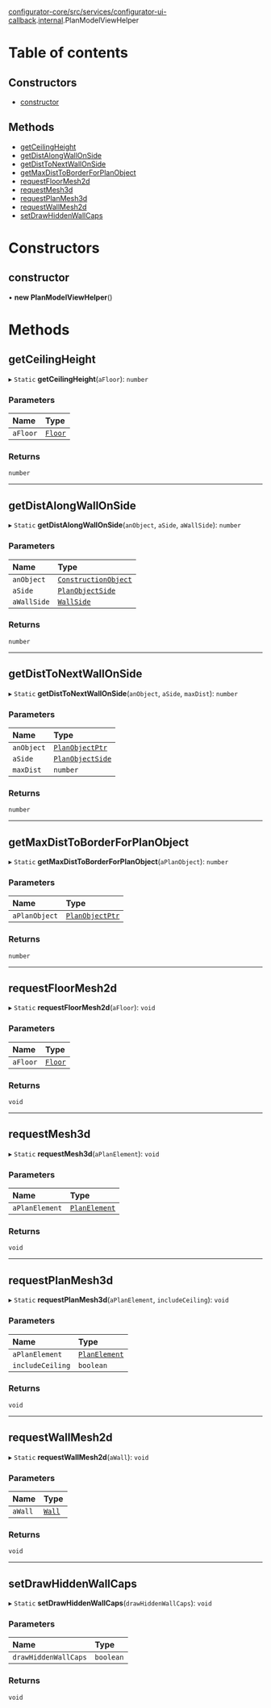 [configurator-core/src/services/configurator-ui-callback](../modules/configurator_core_src_services_configurator_ui_callback.md).[internal](../modules/configurator_core_src_services_configurator_ui_callback._internal_.md).PlanModelViewHelper

# Table of contents

## Constructors

- [constructor](configurator_core_src_services_configurator_ui_callback._internal_.PlanModelViewHelper.md#constructor)

## Methods

- [getCeilingHeight](configurator_core_src_services_configurator_ui_callback._internal_.PlanModelViewHelper.md#getceilingheight)
- [getDistAlongWallOnSide](configurator_core_src_services_configurator_ui_callback._internal_.PlanModelViewHelper.md#getdistalongwallonside)
- [getDistToNextWallOnSide](configurator_core_src_services_configurator_ui_callback._internal_.PlanModelViewHelper.md#getdisttonextwallonside)
- [getMaxDistToBorderForPlanObject](configurator_core_src_services_configurator_ui_callback._internal_.PlanModelViewHelper.md#getmaxdisttoborderforplanobject)
- [requestFloorMesh2d](configurator_core_src_services_configurator_ui_callback._internal_.PlanModelViewHelper.md#requestfloormesh2d)
- [requestMesh3d](configurator_core_src_services_configurator_ui_callback._internal_.PlanModelViewHelper.md#requestmesh3d)
- [requestPlanMesh3d](configurator_core_src_services_configurator_ui_callback._internal_.PlanModelViewHelper.md#requestplanmesh3d)
- [requestWallMesh2d](configurator_core_src_services_configurator_ui_callback._internal_.PlanModelViewHelper.md#requestwallmesh2d)
- [setDrawHiddenWallCaps](configurator_core_src_services_configurator_ui_callback._internal_.PlanModelViewHelper.md#setdrawhiddenwallcaps)

# Constructors

## constructor

• **new PlanModelViewHelper**()

# Methods

## getCeilingHeight

▸ `Static` **getCeilingHeight**(`aFloor`): `number`

### Parameters

| Name | Type |
| :------ | :------ |
| `aFloor` | [`Floor`](configurator_core_src_services_configurator_ui_callback._internal_.Floor.md) |

### Returns

`number`

___

## getDistAlongWallOnSide

▸ `Static` **getDistAlongWallOnSide**(`anObject`, `aSide`, `aWallSide`): `number`

### Parameters

| Name | Type |
| :------ | :------ |
| `anObject` | [`ConstructionObject`](configurator_core_src_services_configurator_ui_callback._internal_.ConstructionObject.md) |
| `aSide` | [`PlanObjectSide`](../enums/configurator_core_src_services_configurator_ui_callback._internal_.PlanObjectSide.md) |
| `aWallSide` | [`WallSide`](../interfaces/configurator_core_src_roomle_configurator._internal_.WallSide.md) |

### Returns

`number`

___

## getDistToNextWallOnSide

▸ `Static` **getDistToNextWallOnSide**(`anObject`, `aSide`, `maxDist`): `number`

### Parameters

| Name | Type |
| :------ | :------ |
| `anObject` | [`PlanObjectPtr`](configurator_core_src_roomle_configurator._internal_.PlanObjectPtr.md) |
| `aSide` | [`PlanObjectSide`](../enums/configurator_core_src_services_configurator_ui_callback._internal_.PlanObjectSide.md) |
| `maxDist` | `number` |

### Returns

`number`

___

## getMaxDistToBorderForPlanObject

▸ `Static` **getMaxDistToBorderForPlanObject**(`aPlanObject`): `number`

### Parameters

| Name | Type |
| :------ | :------ |
| `aPlanObject` | [`PlanObjectPtr`](configurator_core_src_roomle_configurator._internal_.PlanObjectPtr.md) |

### Returns

`number`

___

## requestFloorMesh2d

▸ `Static` **requestFloorMesh2d**(`aFloor`): `void`

### Parameters

| Name | Type |
| :------ | :------ |
| `aFloor` | [`Floor`](configurator_core_src_services_configurator_ui_callback._internal_.Floor.md) |

### Returns

`void`

___

## requestMesh3d

▸ `Static` **requestMesh3d**(`aPlanElement`): `void`

### Parameters

| Name | Type |
| :------ | :------ |
| `aPlanElement` | [`PlanElement`](configurator_core_src_services_configurator_ui_callback._internal_.PlanElement.md) |

### Returns

`void`

___

## requestPlanMesh3d

▸ `Static` **requestPlanMesh3d**(`aPlanElement`, `includeCeiling`): `void`

### Parameters

| Name | Type |
| :------ | :------ |
| `aPlanElement` | [`PlanElement`](configurator_core_src_services_configurator_ui_callback._internal_.PlanElement.md) |
| `includeCeiling` | `boolean` |

### Returns

`void`

___

## requestWallMesh2d

▸ `Static` **requestWallMesh2d**(`aWall`): `void`

### Parameters

| Name | Type |
| :------ | :------ |
| `aWall` | [`Wall`](configurator_core_src_services_configurator_ui_callback._internal_.Wall.md) |

### Returns

`void`

___

## setDrawHiddenWallCaps

▸ `Static` **setDrawHiddenWallCaps**(`drawHiddenWallCaps`): `void`

### Parameters

| Name | Type |
| :------ | :------ |
| `drawHiddenWallCaps` | `boolean` |

### Returns

`void`
